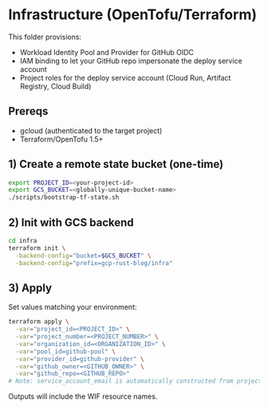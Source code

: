 # Infrastructure (OpenTofu/Terraform)

This folder provisions:
- Workload Identity Pool and Provider for GitHub OIDC
- IAM binding to let your GitHub repo impersonate the deploy service account
- Project roles for the deploy service account (Cloud Run, Artifact Registry, Cloud Build)

## Prereqs
- gcloud (authenticated to the target project)
- Terraform/OpenTofu 1.5+

## 1) Create a remote state bucket (one-time)
```bash
export PROJECT_ID=<your-project-id>
export GCS_BUCKET=<globally-unique-bucket-name>
./scripts/bootstrap-tf-state.sh
```

## 2) Init with GCS backend
```bash
cd infra
terraform init \
  -backend-config="bucket=$GCS_BUCKET" \
  -backend-config="prefix=gcp-rust-blog/infra"
```

## 3) Apply
Set values matching your environment:
```bash
terraform apply \
  -var="project_id=<PROJECT_ID>" \
  -var="project_number=<PROJECT_NUMBER>" \
  -var="organization_id=<ORGANIZATION_ID>" \
  -var="pool_id=github-pool" \
  -var="provider_id=github-provider" \
  -var="github_owner=<GITHUB_OWNER>" \
  -var="github_repo=<GITHUB_REPO>"
# Note: service_account_email is automatically constructed from project_id
```

Outputs will include the WIF resource names.
